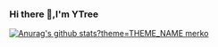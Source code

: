 ### Hi there 👋,I'm YTree

<!--
**zjytree/zjytree** is a ✨ _special_ ✨ repository because its `README.md` (this file) appears on your GitHub profile.

Here are some ideas to get you started:

- 🔭 I’m currently working on ...
- 🌱 I’m currently learning ...
- 👯 I’m looking to collaborate on ...
- 🤔 I’m looking for help with ...
- 💬 Ask me about ...
- 📫 How to reach me: ...
- 😄 Pronouns: ...
- ⚡ Fun fact: ...
-->
[![Anurag's github stats?theme=THEME_NAME merko](https://github-readme-stats.vercel.app/api?username=zjytree)](https://github.com/anuraghazra/github-readme-stats)
